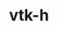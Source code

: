---
title: "vtk-h"
layout: cache
categories: [package, v0.18.0]
meta: {"versions": ["0.8.1"], "compilers": ["gcc@=7.5.0"], "oss": ["ubuntu18.04"], "platforms": ["linux"], "targets": ["x86_64"], "stacks": ["data-vis-sdk", "e4s", "radiuss", "root"], "num_specs": 3, "num_specs_by_stack": {"data-vis-sdk": 1, "root": 3, "e4s": 1, "radiuss": 1}}
spec_details: [{"hash": "riz3a5wzictsdfltndvzdrdoylxurdkz", "compiler": "gcc@=7.5.0", "versions": ["0.8.1"], "os": "ubuntu18.04", "platform": "linux", "target": "x86_64", "variants": ["~contourtree", "~cuda", "~logging", "+mpi", "+openmp", "+serial", "+shared"], "stacks": ["data-vis-sdk", "root"], "size": "-", "tarball": "https://binaries.spack.io/releases/v0.18.0/build_cache/linux-ubuntu18.04-x86_64/gcc-7.5.0/vtk-h-0.8.1/linux-ubuntu18.04-x86_64-gcc-7.5.0-vtk-h-0.8.1-riz3a5wzictsdfltndvzdrdoylxurdkz.spack"}, {"hash": "dbgy7lli7ageu2ch2kpzv63fvdu7bau4", "compiler": "gcc@=7.5.0", "versions": ["0.8.1"], "os": "ubuntu18.04", "platform": "linux", "target": "x86_64", "variants": ["~contourtree", "~cuda", "~logging", "+mpi", "+openmp", "+serial", "+shared"], "stacks": ["e4s", "root"], "size": "-", "tarball": "https://binaries.spack.io/releases/v0.18.0/build_cache/linux-ubuntu18.04-x86_64/gcc-7.5.0/vtk-h-0.8.1/linux-ubuntu18.04-x86_64-gcc-7.5.0-vtk-h-0.8.1-dbgy7lli7ageu2ch2kpzv63fvdu7bau4.spack"}, {"hash": "tyfocqzzbm23ivom5bga4lnskaernp2o", "compiler": "gcc@=7.5.0", "versions": ["0.8.1"], "os": "ubuntu18.04", "platform": "linux", "target": "x86_64", "variants": ["~contourtree", "~cuda", "~logging", "+mpi", "+openmp", "+serial", "+shared"], "stacks": ["radiuss", "root"], "size": "-", "tarball": "https://binaries.spack.io/releases/v0.18.0/build_cache/linux-ubuntu18.04-x86_64/gcc-7.5.0/vtk-h-0.8.1/linux-ubuntu18.04-x86_64-gcc-7.5.0-vtk-h-0.8.1-tyfocqzzbm23ivom5bga4lnskaernp2o.spack"}]
---